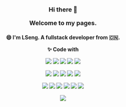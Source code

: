 <div align="center">
  <h3>Hi there 👋
    <p>Welcome to my pages.</p>
    <h4>
    
  😄 I'm LSeng. A fullstack developer from 🇨🇳.
    
  ✨ Code with
    
  [![](https://img.shields.io/badge/-Java-E6882E?logo=java&logoColor=fff)](https://www.java.com/zh-CN/)
  ![](https://img.shields.io/badge/C++-blue?logo=C++&logoColor=white)
  ![](https://img.shields.io/badge/HTML5-orange?logo=html5&logoColor=white)
  ![](https://img.shields.io/badge/JavaScript-yellow?logo=javascript&logoColor=white)
  ![](https://img.shields.io/badge/NodeJS-336600?logo=node.js&logoColor=white)
     
  [![](https://img.shields.io/badge/-Linux-fcc624?logo=linux&logoColor=white)](https://www.linuxfoundation.org/)
  [![](https://img.shields.io/badge/-Git-f05032?logo=git&logoColor=white)](https://git-scm.com/)
  [![](https://img.shields.io/badge/-MySQL-4479A1?logo=MySQL&logoColor=white)](https://www.mysql.com/)
  [![](https://img.shields.io/badge/MongoDB-green?logo=MongoDB&logoColor=white)](https://mongodb.org/)
  [![](https://img.shields.io/badge/Redis-red?logo=redis&logoColor=white)](https://redis.io/)
      
  [![](https://img.shields.io/badge/Android-brightgreen?logo=Android&logoColor=white)](https://www.android.com)
  [![](https://img.shields.io/badge/GitHub-black?logo=GitHub&logoColor=white)](https://github.com/)
  [![](https://img.shields.io/badge/OpenGL-00b4f0?logo=opengl&logoColor=white)](https://opengl.org/)
  [![](https://img.shields.io/badge/OpenCV-red?logo=opencv&logoColor=white)](https://opencv.org/)
  [![](https://img.shields.io/badge/TensorFlow-orange?logo=tensorflow&logoColor=white)](https://www.tensorflow.org/)
  [![](https://img.shields.io/badge/OpenHarmony-gray?logo=Osano&logoColor=white)](https://developer.harmonyos.com/)
     
      
  ![](https://img.shields.io/badge/BugsMaker-purple?logo=stackoverflow&logoColor=white)
    
</div>

<!--
**MociLSeng/MociLSeng** is a ✨ _special_ ✨ repository because its `README.md` (this file) appears on your GitHub profile.

Here are some ideas to get you started:

- 🔭 I’m currently working on ...
- 🌱 I’m currently learning ...
- 👯 I’m looking to collaborate on ...
- 🤔 I’m looking for help with ...
- 💬 Ask me about ...
- 📫 How to reach me: ...
- 😄 Pronouns: ...
- ⚡ Fun fact: ...
-->

